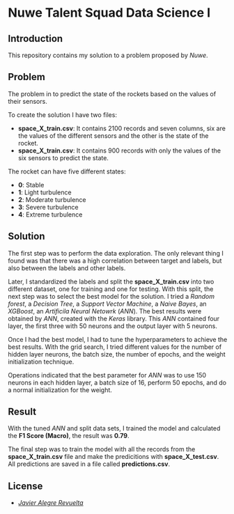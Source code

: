 # Nuwe Talent Squad Data Science I
## Introduction
This repository contains my solution to a problem proposed by *Nuwe*.

## Problem
The problem in to predict the state of the rockets based on the values of their sensors.

To create the solution I have two files:
- **space_X_train.csv**: It contains 2100 records and seven columns, six are the values of the different sensors and the other is the state of the rocket.
- **space_X_train.csv**: It contains 900 records with only the values of the six sensors to predict the state.

The rocket can have five different states:
- **0**: Stable
- **1**: Light turbulence
- **2**: Moderate turbulence
- **3**: Severe turbulence
- **4**: Extreme turbulence

## Solution
The first step was to perform the data exploration. The only relevant thing I found was that there was a high correlation between target and labels, but also between the labels and other labels.

Later, I standardized the labels and split the **space_X_train.csv** into two different dataset, one for training and one for testing.
With this split, the next step was to select the best model for the solution.
I tried a *Random forest*, a *Decision Tree*, a *Support Vector Machine*, a *Naive Bayes*,  an *XGBoost*, an *Artificila Neural Netowrk* (*ANN*).
The best results were obtained by *ANN*, created with the *Keras* library. This *ANN* contained four layer, the first three with 50 neurons and the output layer with 5 neurons.

Once I had the best model, I had to tune the hyperparameters to achieve the best results. With the grid search, I tried different values for the number of hidden layer neurons, the batch size, the number of epochs, and the weight initialization technique.

Operations indicated that the best parameter for *ANN* was to use 150 neurons in each hidden layer, a batch size of 16, perform 50 epochs, and do a normal initialization for the weight.

## Result

With the tuned *ANN* and split data sets, I trained the model and calculated the **F1 Score (Macro)**, the result was **0.79**.

The final step was to train the model with all the records from the **space_X_train.csv** file and make the predicitions with **space_X_test.csv**. All predictions are saved in a file called **predictions.csv**.

## License
- [*Javier Alegre Revuelta*](https://github.com/Javier-21)
